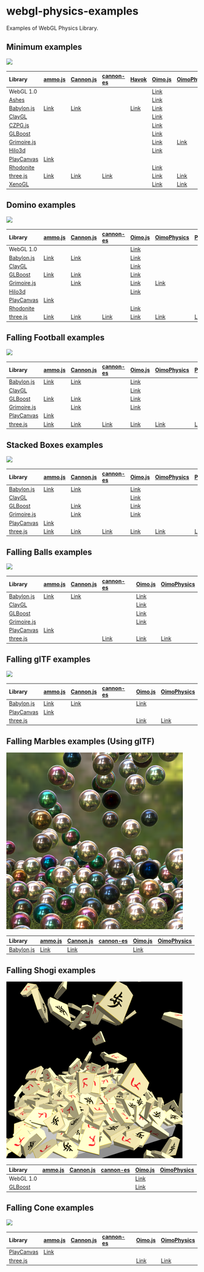# webgl-physics-examples
Examples of WebGL Physics Library. 


## Minimum examples

![](assets/screenshot/minimum.png)

|Library                                                      |[ammo.js](https://github.com/kripken/ammo.js/)                                          |[Cannon.js](https://github.com/schteppe/cannon.js)                                        |[cannon-es](https://github.com/pmndrs/cannon-es)                                          |[Havok](https://doc.babylonjs.com/features/featuresDeepDive/physics)                      |[Oimo.js](https://github.com/lo-th/Oimo.js/)                                            |[OimoPhysics](https://github.com/saharan/OimoPhysics)                                         |[PhysX](https://github.com/fabmax/physx-js-webidl)                                        |
|:------------------------------------------------------------|:---------------------------------------------------------------------------------------|:-----------------------------------------------------------------------------------------|:-----------------------------------------------------------------------------------------|:-----------------------------------------------------------------------------------------|:---------------------------------------------------------------------------------------|:---------------------------------------------------------------------------------------------|:-----------------------------------------------------------------------------------------|
|WebGL 1.0                                                    |                                                                                        |                                                                                          |                                                                                          |                                                                                          |[Link](https://cx20.github.io/webgl-physics-examples/examples/webgl1/oimo/minimum/)     |                                                                                              |                                                                                          |
|[Ashes](https://github.com/but0n/Ashes)                      |                                                                                        |                                                                                          |                                                                                          |                                                                                          |[Link](https://cx20.github.io/webgl-physics-examples/examples/ashes/oimo/minimum/)      |                                                                                              |                                                                                          |
|[Babylon.js](https://github.com/BabylonJS/Babylon.js)        |[Link](https://cx20.github.io/webgl-physics-examples/examples/babylonjs/ammo/minimum/)  |[Link](https://cx20.github.io/webgl-physics-examples/examples/babylonjs/cannon/minimum/)  |                                                                                          |[Link](https://cx20.github.io/webgl-physics-examples/examples/babylonjs/havok/minimum/)   |[Link](https://cx20.github.io/webgl-physics-examples/examples/babylonjs/oimo/minimum/)  |                                                                                              |                                                                                          |
|[ClayGL](https://github.com/pissang/claygl)                  |                                                                                        |                                                                                          |                                                                                          |                                                                                          |[Link](https://cx20.github.io/webgl-physics-examples/examples/claygl/oimo/minimum/)     |                                                                                              |                                                                                          |
|[CZPG.js](https://github.com/PrincessGod/CraZyPG)            |                                                                                        |                                                                                          |                                                                                          |                                                                                          |[Link](https://cx20.github.io/webgl-physics-examples/examples/czpg/oimo/minimum/)       |                                                                                              |                                                                                          |
|[GLBoost](https://github.com/emadurandal/GLBoost)            |                                                                                        |                                                                                          |                                                                                          |                                                                                          |[Link](https://cx20.github.io/webgl-physics-examples/examples/glboost/oimo/minimum/)    |                                                                                              |                                                                                          |
|[Grimoire.js](https://github.com/GrimoireGL/GrimoireJS)      |                                                                                        |                                                                                          |                                                                                          |                                                                                          |[Link](https://cx20.github.io/webgl-physics-examples/examples/grimoirejs/oimo/minimum/) |[Link](https://cx20.github.io/webgl-physics-examples/examples/grimoirejs/oimophysics/minimum/)|                                                                                          |
|[Hilo3d](https://github.com/hiloteam/Hilo3d)                 |                                                                                        |                                                                                          |                                                                                          |                                                                                          |[Link](https://cx20.github.io/webgl-physics-examples/examples/hilo3d/oimo/minimum/)     |                                                                                              |                                                                                          |
|[PlayCanvas](https://github.com/playcanvas/engine)           |[Link](https://cx20.github.io/webgl-physics-examples/examples/playcanvas/ammo/minimum/) |                                                                                          |                                                                                          |                                                                                          |                                                                                        |                                                                                              |                                                                                          |
|[Rhodonite](https://github.com/actnwit/RhodoniteTS)          |                                                                                        |                                                                                          |                                                                                          |                                                                                          |[Link](https://cx20.github.io/webgl-physics-examples/examples/rhodonite/oimo/minimum/)  |                                                                                              |                                                                                          |
|[three.js](https://github.com/mrdoob/three.js/)              |[Link](https://cx20.github.io/webgl-physics-examples/examples/threejs/ammo/minimum/)    |[Link](https://cx20.github.io/webgl-physics-examples/examples/threejs/cannon/minimum/)    |[Link](https://cx20.github.io/webgl-physics-examples/examples/threejs/cannon-es/minimum/) |                                                                                          |[Link](https://cx20.github.io/webgl-physics-examples/examples/threejs/oimo/minimum/)    |[Link](https://cx20.github.io/webgl-physics-examples/examples/threejs/oimophysics/minimum/)   |[Link](https://cx20.github.io/webgl-physics-examples/examples/threejs/physx/minimum/)     |
|[XenoGL](https://github.com/kotofurumiya/xenogl)             |                                                                                        |                                                                                          |                                                                                          |                                                                                          |[Link](https://cx20.github.io/webgl-physics-examples/examples/xenogl/oimo/minimum/)     |[Link](https://cx20.github.io/webgl-physics-examples/examples/xenogl/oimophysics/minimum/)    |                                                                                          |

## Domino examples

![](assets/screenshot/domino.jpg)

|Library                                                      |[ammo.js](https://github.com/kripken/ammo.js/)                                          |[Cannon.js](https://github.com/schteppe/cannon.js)                                        |[cannon-es](https://github.com/pmndrs/cannon-es)                                          |[Oimo.js](https://github.com/lo-th/Oimo.js/)                                            |[OimoPhysics](https://github.com/saharan/OimoPhysics)                                         |[PhysX](https://github.com/fabmax/physx-js-webidl)                                        |
|:------------------------------------------------------------|:---------------------------------------------------------------------------------------|:-----------------------------------------------------------------------------------------|:-----------------------------------------------------------------------------------------|:---------------------------------------------------------------------------------------|:---------------------------------------------------------------------------------------------|:-----------------------------------------------------------------------------------------|
|WebGL 1.0                                                    |                                                                                        |                                                                                          |                                                                                          |[Link](https://cx20.github.io/webgl-physics-examples/examples/webgl1/oimo/domino/)      |                                                                                              |                                                                                          |
|[Babylon.js](https://github.com/BabylonJS/Babylon.js)        |[Link](https://cx20.github.io/webgl-physics-examples/examples/babylonjs/ammo/domino/)   |[Link](https://cx20.github.io/webgl-physics-examples/examples/babylonjs/cannon/domino/)   |                                                                                          |[Link](https://cx20.github.io/webgl-physics-examples/examples/babylonjs/oimo/domino/)   |                                                                                              |                                                                                          |
|[ClayGL](https://github.com/pissang/claygl)                  |                                                                                        |                                                                                          |                                                                                          |[Link](https://cx20.github.io/webgl-physics-examples/examples/claygl/oimo/domino/)      |                                                                                              |                                                                                          |
|[GLBoost](https://github.com/emadurandal/GLBoost)            |[Link](https://cx20.github.io/webgl-physics-examples/examples/glboost/ammo/domino/)     |[Link](https://cx20.github.io/webgl-physics-examples/examples/glboost/cannon/domino/)     |                                                                                          |[Link](https://cx20.github.io/webgl-physics-examples/examples/glboost/oimo/domino/)     |                                                                                              |                                                                                          |
|[Grimoire.js](https://github.com/GrimoireGL/GrimoireJS)      |                                                                                        |[Link](https://cx20.github.io/webgl-physics-examples/examples/grimoirejs/cannon/domino/)  |                                                                                          |[Link](https://cx20.github.io/webgl-physics-examples/examples/grimoirejs/oimo/domino/)  |[Link](https://cx20.github.io/webgl-physics-examples/examples/grimoirejs/oimophysics/domino/) |                                                                                          |
|[Hilo3d](https://github.com/hiloteam/Hilo3d)                 |                                                                                        |                                                                                          |                                                                                          |[Link](https://cx20.github.io/webgl-physics-examples/examples/hilo3d/oimo/domino/)      |                                                                                              |                                                                                          |
|[PlayCanvas](https://github.com/playcanvas/engine)           |[Link](https://cx20.github.io/webgl-physics-examples/examples/playcanvas/ammo/domino/)  |                                                                                          |                                                                                          |                                                                                        |                                                                                              |                                                                                          |
|[Rhodonite](https://github.com/actnwit/RhodoniteTS)          |                                                                                        |                                                                                          |                                                                                          |[Link](https://cx20.github.io/webgl-physics-examples/examples/rhodonite/oimo/domino/)   |                                                                                              |                                                                                          |
|[three.js](https://github.com/mrdoob/three.js/)              |[Link](https://cx20.github.io/webgl-physics-examples/examples/threejs/ammo/domino/)     |[Link](https://cx20.github.io/webgl-physics-examples/examples/threejs/cannon/domino/)     |[Link](https://cx20.github.io/webgl-physics-examples/examples/threejs/cannon-es/domino/)  |[Link](https://cx20.github.io/webgl-physics-examples/examples/threejs/oimo/domino/)     |[Link](https://cx20.github.io/webgl-physics-examples/examples/threejs/oimophysics/domino/)    |[Link](https://cx20.github.io/webgl-physics-examples/examples/threejs/physx/domino/)      |

## Falling Football examples

![](assets/screenshot/football.jpg)

|Library                                                      |[ammo.js](https://github.com/kripken/ammo.js/)                                          |[Cannon.js](https://github.com/schteppe/cannon.js)                                        |[cannon-es](https://github.com/pmndrs/cannon-es)                                          |[Oimo.js](https://github.com/lo-th/Oimo.js/)                                            |[OimoPhysics](https://github.com/saharan/OimoPhysics)                                         |[PhysX](https://github.com/fabmax/physx-js-webidl)                                            |
|:------------------------------------------------------------|:---------------------------------------------------------------------------------------|:-----------------------------------------------------------------------------------------|:-----------------------------------------------------------------------------------------|:---------------------------------------------------------------------------------------|:---------------------------------------------------------------------------------------------|:---------------------------------------------------------------------------------------------|
|[Babylon.js](https://github.com/BabylonJS/Babylon.js)        |[Link](https://cx20.github.io/webgl-physics-examples/examples/babylonjs/ammo/football/) |[Link](https://cx20.github.io/webgl-physics-examples/examples/babylonjs/cannon/football/) |                                                                                          |[Link](https://cx20.github.io/webgl-physics-examples/examples/babylonjs/oimo/football/) |                                                                                              |                                                                                              |
|[ClayGL](https://github.com/pissang/claygl)                  |                                                                                        |                                                                                          |                                                                                          |[Link](https://cx20.github.io/webgl-physics-examples/examples/claygl/oimo/football/)    |                                                                                              |                                                                                              |
|[GLBoost](https://github.com/emadurandal/GLBoost)            |[Link](https://cx20.github.io/webgl-physics-examples/examples/glboost/ammo/football/)   |[Link](https://cx20.github.io/webgl-physics-examples/examples/glboost/cannon/football/)   |                                                                                          |[Link](https://cx20.github.io/webgl-physics-examples/examples/glboost/oimo/football/)   |                                                                                              |                                                                                              |
|[Grimoire.js](https://github.com/GrimoireGL/GrimoireJS)      |                                                                                        |[Link](https://cx20.github.io/webgl-physics-examples/examples/grimoirejs/cannon/football/)|                                                                                          |[Link](https://cx20.github.io/webgl-physics-examples/examples/grimoirejs/oimo/football/)|                                                                                              |                                                                                              |
|[PlayCanvas](https://github.com/playcanvas/engine)           |[Link](https://cx20.github.io/webgl-physics-examples/examples/playcanvas/ammo/football/)|                                                                                          |                                                                                          |                                                                                        |                                                                                              |                                                                                              |
|[three.js](https://github.com/mrdoob/three.js/)              |[Link](https://cx20.github.io/webgl-physics-examples/examples/threejs/ammo/football/)   |[Link](https://cx20.github.io/webgl-physics-examples/examples/threejs/cannon/football/)   |[Link](https://cx20.github.io/webgl-physics-examples/examples/threejs/cannon-es/football/)|[Link](https://cx20.github.io/webgl-physics-examples/examples/threejs/oimo/football/)   |[Link](https://cx20.github.io/webgl-physics-examples/examples/threejs/oimophysics/football/)  |[Link](https://cx20.github.io/webgl-physics-examples/examples/threejs/physx/football/)        |

## Stacked Boxes examples

![](assets/screenshot/box.jpg)

|Library                                                      |[ammo.js](https://github.com/kripken/ammo.js/)                                          |[Cannon.js](https://github.com/schteppe/cannon.js)                                        |[cannon-es](https://github.com/pmndrs/cannon-es)                                          |[Oimo.js](https://github.com/lo-th/Oimo.js/)                                            |[OimoPhysics](https://github.com/saharan/OimoPhysics)                                         |[PhysX](https://github.com/fabmax/physx-js-webidl)                                            |
|:------------------------------------------------------------|:---------------------------------------------------------------------------------------|:-----------------------------------------------------------------------------------------|:-----------------------------------------------------------------------------------------|:---------------------------------------------------------------------------------------|:---------------------------------------------------------------------------------------------|:---------------------------------------------------------------------------------------------|
|[Babylon.js](https://github.com/BabylonJS/Babylon.js)        |[Link](https://cx20.github.io/webgl-physics-examples/examples/babylonjs/ammo/box/)      |[Link](https://cx20.github.io/webgl-physics-examples/examples/babylonjs/cannon/box/)      |                                                                                          |[Link](https://cx20.github.io/webgl-physics-examples/examples/babylonjs/oimo/box/)      |                                                                                              |                                                                                              |
|[ClayGL](https://github.com/pissang/claygl)                  |                                                                                        |                                                                                          |                                                                                          |[Link](https://cx20.github.io/webgl-physics-examples/examples/claygl/oimo/box/)         |                                                                                              |                                                                                              |
|[GLBoost](https://github.com/emadurandal/GLBoost)            |                                                                                        |[Link](https://cx20.github.io/webgl-physics-examples/examples/glboost/cannon/box/)        |                                                                                          |[Link](https://cx20.github.io/webgl-physics-examples/examples/glboost/oimo/box/)        |                                                                                              |                                                                                              |
|[Grimoire.js](https://github.com/GrimoireGL/GrimoireJS)      |                                                                                        |[Link](https://cx20.github.io/webgl-physics-examples/examples/grimoirejs/cannon/box/)     |                                                                                          |[Link](https://cx20.github.io/webgl-physics-examples/examples/grimoirejs/oimo/box/)     |                                                                                              |                                                                                              |
|[PlayCanvas](https://github.com/playcanvas/engine)           |[Link](https://cx20.github.io/webgl-physics-examples/examples/playcanvas/ammo/box/)     |                                                                                          |                                                                                          |                                                                                        |                                                                                              |                                                                                              |
|[three.js](https://github.com/mrdoob/three.js/)              |[Link](https://cx20.github.io/webgl-physics-examples/examples/threejs/ammo/box/)        |[Link](https://cx20.github.io/webgl-physics-examples/examples/threejs/cannon/box/)        |[Link](https://cx20.github.io/webgl-physics-examples/examples/threejs/cannon-es/box/)     |[Link](https://cx20.github.io/webgl-physics-examples/examples/threejs/oimo/box/)        |[Link](https://cx20.github.io/webgl-physics-examples/examples/threejs/oimophysics/box/)       |[Link](https://cx20.github.io/webgl-physics-examples/examples/threejs/physx/box/)             |

## Falling Balls examples

![](assets/screenshot/balls.jpg)

|Library                                                      |[ammo.js](https://github.com/kripken/ammo.js/)                                          |[Cannon.js](https://github.com/schteppe/cannon.js)                                        |[cannon-es](https://github.com/pmndrs/cannon-es)                                          |[Oimo.js](https://github.com/lo-th/Oimo.js/)                                            |[OimoPhysics](https://github.com/saharan/OimoPhysics)                                         |
|:------------------------------------------------------------|:---------------------------------------------------------------------------------------|:-----------------------------------------------------------------------------------------|:-----------------------------------------------------------------------------------------|:---------------------------------------------------------------------------------------|:---------------------------------------------------------------------------------------------|
|[Babylon.js](https://github.com/BabylonJS/Babylon.js)        |[Link](https://cx20.github.io/webgl-physics-examples/examples/babylonjs/ammo/balls/)    |[Link](https://cx20.github.io/webgl-physics-examples/examples/babylonjs/cannon/balls/)    |                                                                                          |[Link](https://cx20.github.io/webgl-physics-examples/examples/babylonjs/oimo/balls/)    |                                                                                              |
|[ClayGL](https://github.com/pissang/claygl)                  |                                                                                        |                                                                                          |                                                                                          |[Link](https://cx20.github.io/webgl-physics-examples/examples/claygl/oimo/balls/)       |                                                                                              |
|[GLBoost](https://github.com/emadurandal/GLBoost)            |                                                                                        |                                                                                          |                                                                                          |[Link](https://cx20.github.io/webgl-physics-examples/examples/glboost/oimo/balls/)      |                                                                                              |
|[Grimoire.js](https://github.com/GrimoireGL/GrimoireJS)      |                                                                                        |                                                                                          |                                                                                          |[Link](https://cx20.github.io/webgl-physics-examples/examples/grimoirejs/oimo/balls/)   |                                                                                              |
|[PlayCanvas](https://github.com/playcanvas/engine)           |[Link](https://cx20.github.io/webgl-physics-examples/examples/playcanvas/ammo/balls/)   |                                                                                          |                                                                                          |                                                                                        |                                                                                              |
|[three.js](https://github.com/mrdoob/three.js/)              |                                                                                        |                                                                                          |[Link](https://cx20.github.io/webgl-physics-examples/examples/threejs/cannon-es/balls/)   |[Link](https://cx20.github.io/webgl-physics-examples/examples/threejs/oimo/balls/)      |[Link](https://cx20.github.io/webgl-physics-examples/examples/threejs/oimophysics/balls/)     |


## Falling glTF examples

![](assets/screenshot/gltf.jpg)

|Library                                                      |[ammo.js](https://github.com/kripken/ammo.js/)                                          |[Cannon.js](https://github.com/schteppe/cannon.js)                                        |[cannon-es](https://github.com/pmndrs/cannon-es)                                          |[Oimo.js](https://github.com/lo-th/Oimo.js/)                                            |[OimoPhysics](https://github.com/saharan/OimoPhysics)                                         |
|:------------------------------------------------------------|:---------------------------------------------------------------------------------------|:-----------------------------------------------------------------------------------------|:-----------------------------------------------------------------------------------------|:---------------------------------------------------------------------------------------|:---------------------------------------------------------------------------------------------|
|[Babylon.js](https://github.com/BabylonJS/Babylon.js)        |[Link](https://cx20.github.io/webgl-physics-examples/examples/babylonjs/ammo/gltf/)     |[Link](https://cx20.github.io/webgl-physics-examples/examples/babylonjs/cannon/gltf/)     |                                                                                          |[Link](https://cx20.github.io/webgl-physics-examples/examples/babylonjs/oimo/gltf/)     |                                                                                              |
|[PlayCanvas](https://github.com/playcanvas/engine)           |[Link](https://cx20.github.io/webgl-physics-examples/examples/playcanvas/ammo/gltf/)    |                                                                                          |                                                                                          |                                                                                        |                                                                                              |
|[three.js](https://github.com/mrdoob/three.js/)              |                                                                                        |                                                                                          |                                                                                          |[Link](https://cx20.github.io/webgl-physics-examples/examples/threejs/oimo/gltf/)       |[Link](https://cx20.github.io/webgl-physics-examples/examples/threejs/oimophysics/gltf/)      |

## Falling Marbles examples (Using glTF)

![](assets/screenshot/marbles.jpg)

|Library                                                      |[ammo.js](https://github.com/kripken/ammo.js/)                                          |[Cannon.js](https://github.com/schteppe/cannon.js)                                        |[cannon-es](https://github.com/pmndrs/cannon-es)                                          |[Oimo.js](https://github.com/lo-th/Oimo.js/)                                            |[OimoPhysics](https://github.com/saharan/OimoPhysics)                                         |
|:------------------------------------------------------------|:---------------------------------------------------------------------------------------|:-----------------------------------------------------------------------------------------|:-----------------------------------------------------------------------------------------|:---------------------------------------------------------------------------------------|:---------------------------------------------------------------------------------------------|
|[Babylon.js](https://github.com/BabylonJS/Babylon.js)        |[Link](https://cx20.github.io/webgl-physics-examples/examples/babylonjs/ammo/marbles/)  |[Link](https://cx20.github.io/webgl-physics-examples/examples/babylonjs/cannon/marbles/)  |                                                                                          |[Link](https://cx20.github.io/webgl-physics-examples/examples/babylonjs/oimo/marbles/)  |                                                                                              |

## Falling Shogi examples

![](assets/screenshot/shogi.jpg)

|Library                                                      |[ammo.js](https://github.com/kripken/ammo.js/)                                          |[Cannon.js](https://github.com/schteppe/cannon.js)                                        |[cannon-es](https://github.com/pmndrs/cannon-es)                                          |[Oimo.js](https://github.com/lo-th/Oimo.js/)                                            |[OimoPhysics](https://github.com/saharan/OimoPhysics)                                         |
|:------------------------------------------------------------|:---------------------------------------------------------------------------------------|:-----------------------------------------------------------------------------------------|:-----------------------------------------------------------------------------------------|:---------------------------------------------------------------------------------------|:---------------------------------------------------------------------------------------------|
|WebGL 1.0                                                    |                                                                                        |                                                                                          |                                                                                          |[Link](https://cx20.github.io/webgl-physics-examples/examples/webgl1/oimo/shogi/)       |                                                                                              |
|[GLBoost](https://github.com/emadurandal/GLBoost)            |                                                                                        |                                                                                          |                                                                                          |[Link](https://cx20.github.io/webgl-physics-examples/examples/glboost/oimo/shogi/)      |                                                                                              |

## Falling Cone examples

![](assets/screenshot/cone.jpg)

|Library                                                      |[ammo.js](https://github.com/kripken/ammo.js/)                                          |[Cannon.js](https://github.com/schteppe/cannon.js)                                        |[cannon-es](https://github.com/pmndrs/cannon-es)                                          |[Oimo.js](https://github.com/lo-th/Oimo.js/)                                            |[OimoPhysics](https://github.com/saharan/OimoPhysics)                                         |
|:------------------------------------------------------------|:---------------------------------------------------------------------------------------|:-----------------------------------------------------------------------------------------|:-----------------------------------------------------------------------------------------|:---------------------------------------------------------------------------------------|:---------------------------------------------------------------------------------------------|
|[PlayCanvas](https://github.com/playcanvas/engine)           |[Link](https://cx20.github.io/webgl-physics-examples/examples/playcanvas/ammo/cone/)    |                                                                                          |                                                                                          |                                                                                        |                                                                                              |
|[three.js](https://github.com/mrdoob/three.js/)              |                                                                                        |                                                                                          |                                                                                          |[Link](https://cx20.github.io/webgl-physics-examples/examples/threejs/oimo/cone/)       |[Link](https://cx20.github.io/webgl-physics-examples/examples/threejs/oimophysics/cone/)      |
